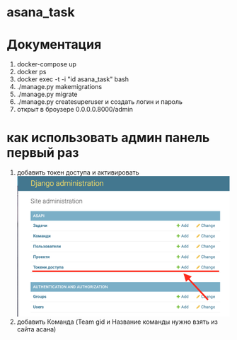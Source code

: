 # asana_task

# Документация

1. docker-compose up
2. docker ps
3. docker exec -t -i "id asana_task" bash
4. ./manage.py makemigrations
5. ./manage.py migrate
6. ./manage.py createsuperuser и создать логин и пароль
7. открыт в броузере 0.0.0.0.8000/admin

# как использовать админ панель первый раз

1. добавить токен доступа и активировать
![Иллюстрация к проекту](https://github.com/artush96/images/raw/master/token.png)
2. добавить Команда (Team gid и Название команды нужно взять из сайта асана)








